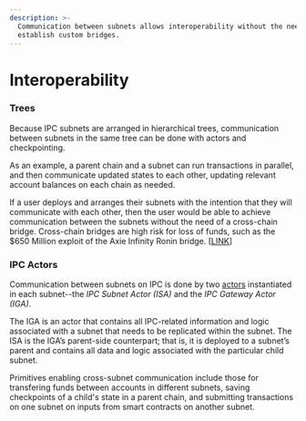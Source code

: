 ```yaml
---
description: >-
  Communication between subnets allows interoperability without the need to
  establish custom bridges.
---
```


# Interoperability

### Trees

Because IPC subnets are arranged in hierarchical trees, communication between subnets in the same tree can be done with actors and checkpointing. &#x20;

As an example, a parent chain and a subnet can run transactions in parallel, and then communicate updated states to each other, updating relevant account balances on each chain as needed.&#x20;

If a user deploys and arranges their subnets with the intention that they will communicate with each other, then the user would be able to achieve communication between the subnets without the need of a cross-chain bridge. Cross-chain bridges are high risk for loss of funds, such as the $650 Million exploit of the Axie Infinity Ronin bridge.  \[[LINK](https://www.protocol.com/bulletins/axie-infinity-ronin-hack)]

### IPC Actors

Communication between subnets on IPC is done by two [actors](https://docs.filecoin.io/basics/the-blockchain/actors) instantiated in each subnet--the _IPC Subnet Actor (ISA)_ and the _IPC Gateway Actor (IGA)_.

The IGA is an actor that contains all IPC-related information and logic associated with a subnet that needs to be replicated within the subnet.  The ISA is the IGA’s parent-side counterpart; that is, it is deployed to a subnet’s parent and contains all data and logic associated with the particular child subnet.

Primitives enabling cross-subnet communication include those for transfering funds between accounts in different subnets, saving checkpoints of a child's state in a parent chain, and submitting transactions on one subnet on inputs from smart contracts on another subnet.

